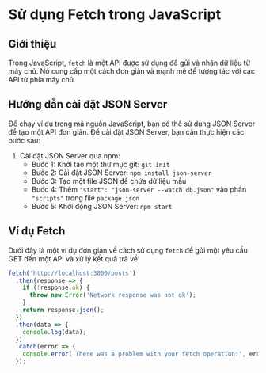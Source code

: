 # Sử dụng Fetch trong JavaScript

## Giới thiệu
Trong JavaScript, `fetch` là một API được sử dụng để gửi và nhận dữ liệu từ máy chủ. Nó cung cấp một cách đơn giản và mạnh mẽ để tương tác với các API từ phía máy chủ.

## Hướng dẫn cài đặt JSON Server
Để chạy ví dụ trong mã nguồn JavaScript, bạn có thể sử dụng JSON Server để tạo một API đơn giản. Để cài đặt JSON Server, bạn cần thực hiện các bước sau:

1. Cài đặt JSON Server qua npm:
    - Bước 1: Khởi tạo một thư mục git: `git init`
    - Bước 2: Cài đặt JSON Server: `npm install json-server`
    - Bước 3: Tạo một file JSON để chứa dữ liệu mẫu
    - Bước 4: Thêm `"start": "json-server --watch db.json"` vào phần `"scripts"` trong file `package.json`
    - Bước 5: Khởi động JSON Server: `npm start`

## Ví dụ Fetch
Dưới đây là một ví dụ đơn giản về cách sử dụng `fetch` để gửi một yêu cầu GET đến một API và xử lý kết quả trả về:

```javascript
fetch('http://localhost:3000/posts')
  .then(response => {
    if (!response.ok) {
      throw new Error('Network response was not ok');
    }
    return response.json();
  })
  .then(data => {
    console.log(data);
  })
  .catch(error => {
    console.error('There was a problem with your fetch operation:', error);
  });
